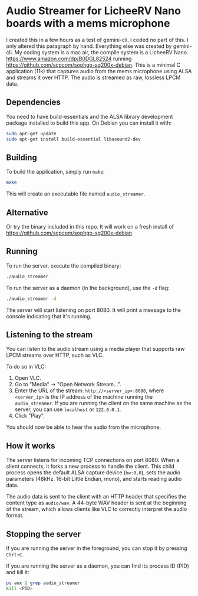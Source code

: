 # Audio Streamer for LicheeRV Nano boards with a mems microphone



I created this in a few hours as a test of gemini-cli. I coded no part of this. I only altered this paragraph by hand. Everything else was created by gemini-cli. My coding system is a mac air, the compile system is a LicheeRV Nano. https://www.amazon.com/dp/B0DGL82524 running https://github.com/scpcom/sophgo-sg200x-debian. This is a minimal C application (11k) that captures audio from the mems microphone using ALSA and streams it over HTTP. The audio is streamed as raw, lossless LPCM data.

## Dependencies

You need to have build-essentials and the ALSA library development package installed to build this app. On Debian you can install it with:

```bash
sudo apt-get update
sudo apt-get install build-essential libasound2-dev
```

## Building

To build the application, simply run `make`:

```bash
make
```

This will create an executable file named `audio_streamer`.

## Alternative

Or try the binary included in this repo. It will work on a fresh install of https://github.com/scpcom/sophgo-sg200x-debian

## Running

To run the server, execute the compiled binary:

```bash
./audio_streamer
```

To run the server as a daemon (in the background), use the `-d` flag:

```bash
./audio_streamer -d
```

The server will start listening on port 8080. It will print a message to the console indicating that it's running.

## Listening to the stream

You can listen to the audio stream using a media player that supports raw LPCM streams over HTTP, such as VLC.

To do so in VLC:
1. Open VLC.
2. Go to "Media" -> "Open Network Stream...".
3. Enter the URL of the stream: `http://<server_ip>:8080`, where `<server_ip>` is the IP address of the machine running the `audio_streamer`. If you are running the client on the same machine as the server, you can use `localhost` or `122.0.0.1`.
4. Click "Play".

You should now be able to hear the audio from the microphone.

## How it works

The server listens for incoming TCP connections on port 8080. When a client connects, it forks a new process to handle the client. This child process opens the default ALSA capture device (`hw:0,0`), sets the audio parameters (48kHz, 16-bit Little Endian, mono), and starts reading audio data.

The audio data is sent to the client with an HTTP header that specifies the content type as `audio/wav`. A 44-byte WAV header is sent at the beginning of the stream, which allows clients like VLC to correctly interpret the audio format.

## Stopping the server

If you are running the server in the foreground, you can stop it by pressing `Ctrl+C`.

If you are running the server as a daemon, you can find its process ID (PID) and kill it:

```bash
ps aux | grep audio_streamer
kill <PID>
```
